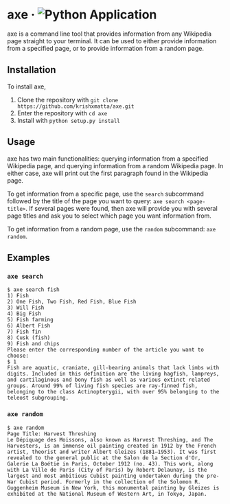 # axe &middot; ![Python Application](https://github.com/krishxmatta/axe/actions/workflows/python-app.yml/badge.svg)

axe is a command line tool that provides information from any Wikipedia page straight to your terminal. It can be used to either provide information from a specified page, or to provide information from a random page.

## Installation
To install axe,
1. Clone the repository with `git clone https://github.com/krishxmatta/axe.git`
2. Enter the repository with `cd axe`
3. Install with `python setup.py install`

## Usage
axe has two main functionalities: querying information from a specified Wikipedia page, and querying information from a random Wikipedia page. In either case, axe will print out the first paragraph found in the Wikipedia page.

To get information from a specific page, use the `search` subcommand followed by the title of the page you want to query: `axe search <page-title>`. If several pages were found, then axe will provide you with several page titles and ask you to select which page you want information from.

To get information from a random page, use the `random` subcommand: `axe random`.

## Examples

### `axe search`
```console
$ axe search fish
1) Fish
2) One Fish, Two Fish, Red Fish, Blue Fish
3) Will Fish
4) Big Fish
5) Fish farming
6) Albert Fish
7) Fish fin
8) Cusk (fish)
9) Fish and chips
Please enter the corresponding number of the article you want to choose: 
$ 1
Fish are aquatic, craniate, gill-bearing animals that lack limbs with digits. Included in this definition are the living hagfish, lampreys, and cartilaginous and bony fish as well as various extinct related groups. Around 99% of living fish species are ray-finned fish, belonging to the class Actinopterygii, with over 95% belonging to the teleost subgrouping.
```

### `axe random`
```console
$ axe random
Page Title: Harvest Threshing
Le Dépiquage des Moissons, also known as Harvest Threshing, and The Harvesters, is an immense oil painting created in 1912 by the French artist, theorist and writer Albert Gleizes (1881–1953). It was first revealed to the general public at the Salon de la Section d'Or, Galerie La Boétie in Paris, October 1912 (no. 43). This work, along with La Ville de Paris (City of Paris) by Robert Delaunay, is the largest and most ambitious Cubist painting undertaken during the pre-War Cubist period. Formerly in the collection of the Solomon R. Guggenheim Museum in New York, this monumental painting by Gleizes is exhibited at the National Museum of Western Art, in Tokyo, Japan.
```
